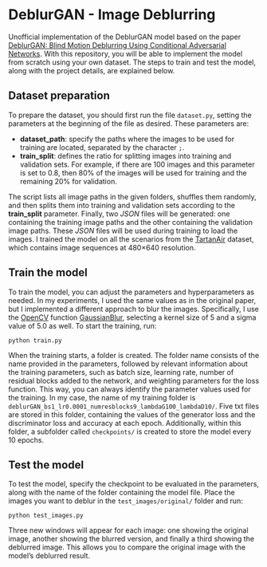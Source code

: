 # DeblurGAN - Image Deblurring
Unofficial implementation of the DeblurGAN model based on the paper [DeblurGAN: Blind Motion Deblurring Using Conditional Adversarial Networks](https://arxiv.org/pdf/1609.04802v5). With this repository, you will be able to implement the model from scratch using your own dataset. The steps to train and test the model, along with the project details, are explained below.

## Dataset preparation

To prepare the dataset, you should first run the file `dataset.py`, setting the parameters at the beginning of the file as desired. These parameters are:

- **dataset_path**: specify the paths where the images to be used for training are located, separated by the character `;`.
- **train_split**: defines the ratio for splitting images into training and validation sets. For example, if there are 100 images and this parameter is set to 0.8, then 80% of the images will be used for training and the remaining 20% for validation.

The script lists all image paths in the given folders, shuffles them randomly, and then splits them into training and validation sets according to the **train_split** parameter. Finally, two _JSON_ files will be generated: one containing the training image paths and the other containing the validation image paths. These _JSON_ files will be used during training to load the images. I trained the model on all the scenarios from the [TartanAir](https://theairlab.org/tartanair-dataset/) dataset, which contains image sequences at 480×640 resolution.

## Train the model
To train the model, you can adjust the parameters and hyperparameters as needed. In my experiments, I used the same values as in the original paper, but I implemented a different approach to blur the images. Specifically, I use the [OpenCV](https://opencv.org/) function [GaussianBlur](https://docs.opencv.org/4.x/d4/d86/group__imgproc__filter.html#gae8bdcd9154ed5ca3cbc1766d960f45c1), selecting a kernel size of 5 and a sigma value of 5.0 as well. To start the training, run:
```
python train.py
```
When the training starts, a folder is created. The folder name consists of the name provided in the parameters, followed by relevant information about the training parameters, such as batch size, learning rate, number of residual blocks added to the network, and weighting parameters for the loss function. This way, you can always identify the parameter values used for the training. In my case, the name of my training folder is ```deblurGAN_bs1_lr0.0001_numresblocks9_lambdaG100_lambdaD10/```. Five txt files are stored in this folder, containing the values of the generator loss and the discriminator loss and accuracy at each epoch. Additionally, within this folder, a subfolder called ```checkpoints/``` is created to store the model every 10 epochs.

## Test the model
To test the model, specify the checkpoint to be evaluated in the parameters, along with the name of the folder containing the model file. Place the images you want to deblur in the `test_images/original/` folder and run:
```
python test_images.py
```
Three new windows will appear for each image: one showing the original image, another showing the blurred version, and finally a third showing the deblurred image. This allows you to compare the original image with the model’s deblurred result.
